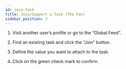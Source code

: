 ```yaml
---
id: join-task
title: Join/Support a Task (The Fan)
sidebar_position: 3
---
```


1. Visit another user’s profile or go to the “Global Feed”.

2. Find an existing task and click the “Join” button.

3. Define the value you want to attach to the task.

4. Click on the green check mark to confirm.

